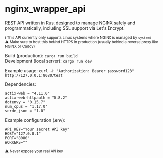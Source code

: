 # nginx_wrapper_api
REST API written in Rust designed to manage NGINX safely and programmatically, including SSL support via Let's Encrypt.

<sub>ℹ️ This API currently only supports Linux systems where NGINX is managed by `systemd`</sub>  
<sub>⚠️ Make sure to host this behind HTTPS in production (usually behind a reverse proxy like NGINX or Caddy)</sub>

Build (production): `cargo run build`  
Development (local server): `cargo run dev`

Example usage: `curl -H "Authorization: Bearer password123" http://127.0.0.1:8080/test`

Dependencies:
```
actix-web = "4.11.0"
actix-web-httpauth = "0.8.2"
dotenvy = "0.15.7"
num_cpus = "1.17.0"
serde_json = "1.0"
```

Example configuration (.env):

```
API_KEY="Your secret API key"
HOST="127.0.0.1"
PORT="8080"
WORKERS=""
```
<sub>⚠️ Never expose your real API key</sub>
